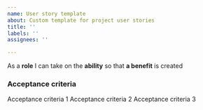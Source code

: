 ```yaml
---
name: User story template
about: Custom template for project user stories
title: ''
labels: ''
assignees: ''

---
```


As a **role** I can take on the **ability** so that **a benefit** is created

### Acceptance criteria

Acceptance criteria 1
Acceptance criteria 2
Acceptance criteria 3
